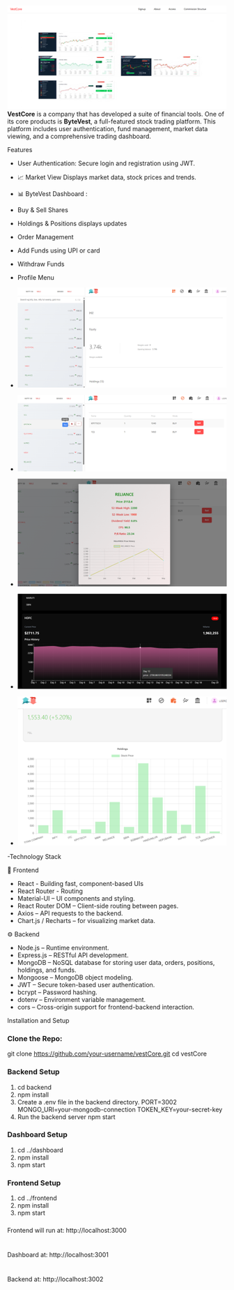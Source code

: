![Dashboard Preview](images/img1.png)
**VestCore** is a company that has developed a suite of financial tools. One of its core products is **ByteVest**, a full-featured stock trading platform. This platform includes user authentication, fund management,  market data viewing, and a comprehensive trading dashboard.

Features
- User Authentication: Secure login and registration using JWT.
- 📈  Market View
    Displays market data, stock prices and trends.
- 📊 ByteVest Dashboard :
- Buy & Sell Shares
- Holdings & Positions displays updates
- Order Management
- Add Funds using UPI or card
- Withdraw Funds
- Profile Menu

-    ![Dashboard Preview](images/img11.png)
-    ![Dashboard Preview](images/img4.png)
-  ![Dashboard Preview](images/img5.png)
-  ![Dashboard Preview](images/img3.png)
-  ![Dashboard Preview](images/img6.png)
  
-Technology Stack

🚀 Frontend
- React - Building fast, component-based UIs
- React Router - Routing
- Material-UI – UI components and styling.
- React Router DOM – Client-side routing between pages.
- Axios – API requests to the backend.
- Chart.js / Recharts – for visualizing market data.

⚙️ Backend
- Node.js – Runtime environment.
- Express.js – RESTful API development.
- MongoDB – NoSQL database for storing user data, orders, positions, holdings, and funds.
- Mongoose – MongoDB object modeling.
- JWT – Secure token-based user authentication.
- bcrypt – Password hashing.
- dotenv – Environment variable management.
- cors – Cross-origin support for frontend-backend interaction.

Installation and Setup 

### Clone the Repo:
git clone https://github.com/your-username/vestCore.git
cd vestCore
### Backend Setup
1. cd backend
2. npm install
3. Create a .env file in the backend directory.
 PORT=3002
 MONGO_URI=your-mongodb-connection
 TOKEN_KEY=your-secret-key
5. Run the backend server
npm start

### Dashboard Setup
1. cd ../dashboard
2. npm install
3. npm start

### Frontend Setup
1. cd ../frontend
2. npm install
3. npm start

###
Frontend will run at: http://localhost:3000 
#
 Dashboard at: http://localhost:3001
 #
 Backend at: http://localhost:3002
